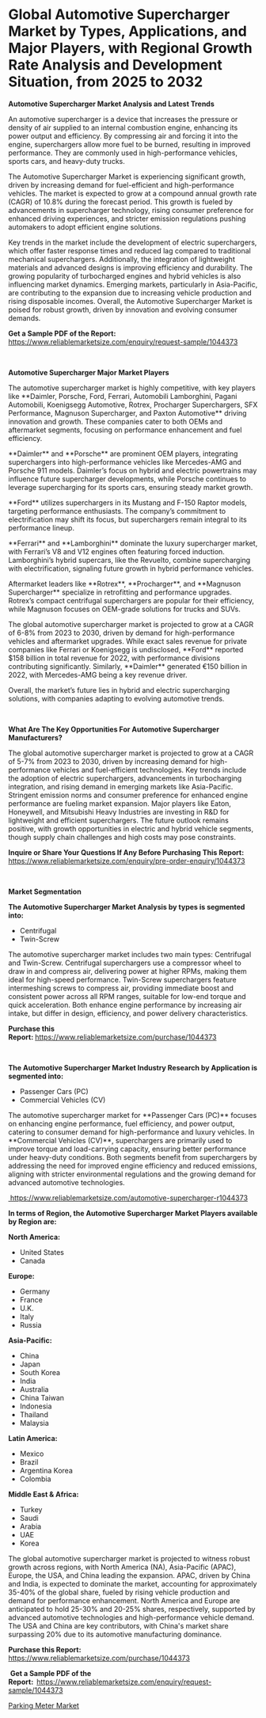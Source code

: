 <p><h1>Global Automotive Supercharger Market by Types, Applications, and Major Players, with Regional Growth Rate Analysis and Development Situation, from 2025 to 2032</h1></p><p><strong>Automotive Supercharger Market Analysis and Latest Trends</strong></p>
<p><p>An automotive supercharger is a device that increases the pressure or density of air supplied to an internal combustion engine, enhancing its power output and efficiency. By compressing air and forcing it into the engine, superchargers allow more fuel to be burned, resulting in improved performance. They are commonly used in high-performance vehicles, sports cars, and heavy-duty trucks.</p><p>The Automotive Supercharger Market is experiencing significant growth, driven by increasing demand for fuel-efficient and high-performance vehicles. The market is expected to grow at a compound annual growth rate (CAGR) of 10.8% during the forecast period. This growth is fueled by advancements in supercharger technology, rising consumer preference for enhanced driving experiences, and stricter emission regulations pushing automakers to adopt efficient engine solutions.</p><p>Key trends in the market include the development of electric superchargers, which offer faster response times and reduced lag compared to traditional mechanical superchargers. Additionally, the integration of lightweight materials and advanced designs is improving efficiency and durability. The growing popularity of turbocharged engines and hybrid vehicles is also influencing market dynamics. Emerging markets, particularly in Asia-Pacific, are contributing to the expansion due to increasing vehicle production and rising disposable incomes. Overall, the Automotive Supercharger Market is poised for robust growth, driven by innovation and evolving consumer demands.</p></p>
<p><strong>Get a Sample PDF of the Report:&nbsp;</strong> <a href="https://www.reliablemarketsize.com/enquiry/request-sample/1044373?utm_campaign=1939&utm_medium=2&utm_source=Github&utm_content=ia&utm_term=23012025&utm_id=automotive-supercharger">https://www.reliablemarketsize.com/enquiry/request-sample/1044373</a></p>
<p>&nbsp;</p>
<p><strong>Automotive Supercharger Major Market Players</strong></p>
<p><p>The automotive supercharger market is highly competitive, with key players like **Daimler, Porsche, Ford, Ferrari, Automobili Lamborghini, Pagani Automobili, Koenigsegg Automotive, Rotrex, Procharger Superchargers, SFX Performance, Magnuson Supercharger, and Paxton Automotive** driving innovation and growth. These companies cater to both OEMs and aftermarket segments, focusing on performance enhancement and fuel efficiency.</p><p>**Daimler** and **Porsche** are prominent OEM players, integrating superchargers into high-performance vehicles like Mercedes-AMG and Porsche 911 models. Daimler’s focus on hybrid and electric powertrains may influence future supercharger developments, while Porsche continues to leverage supercharging for its sports cars, ensuring steady market growth.</p><p>**Ford** utilizes superchargers in its Mustang and F-150 Raptor models, targeting performance enthusiasts. The company’s commitment to electrification may shift its focus, but superchargers remain integral to its performance lineup.</p><p>**Ferrari** and **Lamborghini** dominate the luxury supercharger market, with Ferrari’s V8 and V12 engines often featuring forced induction. Lamborghini’s hybrid supercars, like the Revuelto, combine supercharging with electrification, signaling future growth in hybrid performance vehicles.</p><p>Aftermarket leaders like **Rotrex**, **Procharger**, and **Magnuson Supercharger** specialize in retrofitting and performance upgrades. Rotrex’s compact centrifugal superchargers are popular for their efficiency, while Magnuson focuses on OEM-grade solutions for trucks and SUVs.</p><p>The global automotive supercharger market is projected to grow at a CAGR of 6-8% from 2023 to 2030, driven by demand for high-performance vehicles and aftermarket upgrades. While exact sales revenue for private companies like Ferrari or Koenigsegg is undisclosed, **Ford** reported $158 billion in total revenue for 2022, with performance divisions contributing significantly. Similarly, **Daimler** generated €150 billion in 2022, with Mercedes-AMG being a key revenue driver.</p><p>Overall, the market’s future lies in hybrid and electric supercharging solutions, with companies adapting to evolving automotive trends.</p></p>
<p>&nbsp;</p>
<p><strong>What Are The Key Opportunities For Automotive Supercharger Manufacturers?</strong></p>
<p><p>The global automotive supercharger market is projected to grow at a CAGR of 5-7% from 2023 to 2030, driven by increasing demand for high-performance vehicles and fuel-efficient technologies. Key trends include the adoption of electric superchargers, advancements in turbocharging integration, and rising demand in emerging markets like Asia-Pacific. Stringent emission norms and consumer preference for enhanced engine performance are fueling market expansion. Major players like Eaton, Honeywell, and Mitsubishi Heavy Industries are investing in R&D for lightweight and efficient superchargers. The future outlook remains positive, with growth opportunities in electric and hybrid vehicle segments, though supply chain challenges and high costs may pose constraints.</p></p>
<p><strong>Inquire or Share Your Questions If Any Before Purchasing This Report:</strong> <a href="https://www.reliablemarketsize.com/enquiry/pre-order-enquiry/1044373?utm_campaign=1939&utm_medium=2&utm_source=Github&utm_content=ia&utm_term=23012025&utm_id=automotive-supercharger">https://www.reliablemarketsize.com/enquiry/pre-order-enquiry/1044373</a></p>
<p>&nbsp;</p>
<p><strong>Market Segmentation</strong></p>
<p><strong>The Automotive Supercharger Market Analysis by types is segmented into:</strong></p>
<p><ul><li>Centrifugal</li><li>Twin-Screw</li></ul></p>
<p><p>The automotive supercharger market includes two main types: Centrifugal and Twin-Screw. Centrifugal superchargers use a compressor wheel to draw in and compress air, delivering power at higher RPMs, making them ideal for high-speed performance. Twin-Screw superchargers feature intermeshing screws to compress air, providing immediate boost and consistent power across all RPM ranges, suitable for low-end torque and quick acceleration. Both enhance engine performance by increasing air intake, but differ in design, efficiency, and power delivery characteristics.</p></p>
<p><strong>Purchase this Report:&nbsp;</strong><a href="https://www.reliablemarketsize.com/purchase/1044373?utm_campaign=1939&utm_medium=2&utm_source=Github&utm_content=ia&utm_term=23012025&utm_id=automotive-supercharger">https://www.reliablemarketsize.com/purchase/1044373</a></p>
<p>&nbsp;</p>
<p><strong>The Automotive Supercharger Market Industry Research by Application is segmented into:</strong></p>
<p><ul><li>Passenger Cars (PC)</li><li>Commercial Vehicles (CV)</li></ul></p>
<p><p>The automotive supercharger market for **Passenger Cars (PC)** focuses on enhancing engine performance, fuel efficiency, and power output, catering to consumer demand for high-performance and luxury vehicles. In **Commercial Vehicles (CV)**, superchargers are primarily used to improve torque and load-carrying capacity, ensuring better performance under heavy-duty conditions. Both segments benefit from superchargers by addressing the need for improved engine efficiency and reduced emissions, aligning with stricter environmental regulations and the growing demand for advanced automotive technologies.</p></p>
<p><a href="https://www.reliablemarketsize.com/automotive-supercharger-r1044373?utm_campaign=1939&utm_medium=2&utm_source=Github&utm_content=ia&utm_term=23012025&utm_id=automotive-supercharger">&nbsp;https://www.reliablemarketsize.com/automotive-supercharger-r1044373</a></p>
<p><strong>In terms of Region, the Automotive Supercharger Market Players available by Region are:</strong></p>
<p>
    <p> <strong> North America: </strong>
        <ul>
            <li>United States</li>
            <li>Canada</li>
        </ul>
        </p> 
    <p> <strong> Europe: </strong>
        <ul>
            <li>Germany</li>
            <li>France</li>
            <li>U.K.</li>
            <li>Italy</li>
            <li>Russia</li>
        </ul>
        </p> 
    <p> <strong> Asia-Pacific: </strong>
        <ul>
            <li>China</li>
            <li>Japan</li>
            <li>South Korea</li>
            <li>India</li>
            <li>Australia</li>
            <li>China Taiwan</li>
            <li>Indonesia</li>
            <li>Thailand</li>
            <li>Malaysia</li>
        </ul>
        </p> 
    <p> <strong> Latin America: </strong>
        <ul>
            <li>Mexico</li>
            <li>Brazil</li>
            <li>Argentina Korea</li>
            <li>Colombia</li>
        </ul>
        </p> 
    <p> <strong> Middle East & Africa: </strong>
        <ul>
            <li>Turkey</li>
            <li>Saudi</li>
            <li>Arabia</li>
            <li>UAE</li>
            <li>Korea</li>
        </ul>
    </p>
    </p>
<p><p>The global automotive supercharger market is projected to witness robust growth across regions, with North America (NA), Asia-Pacific (APAC), Europe, the USA, and China leading the expansion. APAC, driven by China and India, is expected to dominate the market, accounting for approximately 35-40% of the global share, fueled by rising vehicle production and demand for performance enhancement. North America and Europe are anticipated to hold 25-30% and 20-25% shares, respectively, supported by advanced automotive technologies and high-performance vehicle demand. The USA and China are key contributors, with China's market share surpassing 20% due to its automotive manufacturing dominance.</p></p>
<p><strong>Purchase this Report: </strong><a href="https://www.reliablemarketsize.com/purchase/1044373?utm_campaign=1939&utm_medium=2&utm_source=Github&utm_content=ia&utm_term=23012025&utm_id=automotive-supercharger">https://www.reliablemarketsize.com/purchase/1044373</a></p>
<p>&nbsp;<strong>Get a Sample PDF of the Report:&nbsp;&nbsp;</strong><a href="https://www.reliablemarketsize.com/enquiry/request-sample/1044373?utm_campaign=1939&utm_medium=2&utm_source=Github&utm_content=ia&utm_term=23012025&utm_id=automotive-supercharger">https://www.reliablemarketsize.com/enquiry/request-sample/1044373</a></p>
<p><strong></strong></p>
<p><p><a href="https://github.com/lessielawlis/Market-Research-Report-List-1/blob/main/parking-meter-market.md?utm_campaign=1939&utm_medium=2&utm_source=Github&utm_content=ia&utm_term=23012025&utm_id=automotive-supercharger">Parking Meter Market</a></p></p>